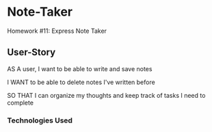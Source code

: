 # Note-Taker
Homework #11: Express Note Taker

## User-Story
AS A user, I want to be able to write and save notes

I WANT to be able to delete notes I've written before

SO THAT I can organize my thoughts and keep track of tasks I need to complete

### Technologies Used

## 